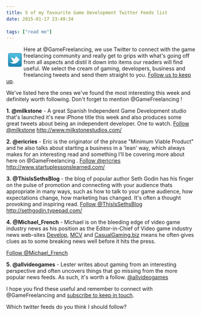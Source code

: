 ```yaml
---
title: 5 of my favourite Game Development Twitter Feeds list
date: 2015-01-17 23:49:34

tags: ["read me"]
---
```


<div style="float: left;
padding: 5px;">

![Twitter](/assets/img/t_logo-a.png)

</div>

<div>

Here at @GameFreelancing, we use Twitter to connect with the game
freelancing community and really get to grips with what's going off from
all aspects and distil it down into items our readers will find useful.
We select the cream of gaming, developers, business and freelancing
tweets and send them straight to you. [Follow us to keep
up](http://twitter.com/gamefreelancing).

</div>

<div>

We've listed here the ones we've found the most interesting this week
and definitely worth following. Don't forget to mention @GameFreelancing
!

</div>

<div>

**1. @milkstone** - A great Spanish Independent Game Development studio
that's launched it's new iPhone title this week and also produces some
great tweets about being an independent developer. One to watch.
[Follow @milkstone](http://twitter.com/milkstone)
<http://www.milkstonestudios.com/>

</div>

<div>

**2. @ericries** - Eric is the originator of the phrase "Minimum Viable
Product" and he also talks about starting a business in a 'lean' way,
which always makes for an interesting read and something I'll be
covering more about here on @GameFreelancing .
[Follow @ericries](http://twitter.com/ericries)
<http://www.startuplessonslearned.com/>

</div>

<div>

**3. @ThisIsSethsBlog** - the blog of popular author Seth Godin has his
finger on the pulse of promotion and connecting with your audience thats
appropriate in many ways, such as how to talk to your game audience, how
expectations change, how marketing has changed. It's often a thought
provoking and inspiring read.
[Follow @ThisIsSethsBlog](http://twitter.com/ThisIsSethsBlog)
<http://sethgodin.typepad.com/>

</div>

<div>

**4. @Michael_French** - Michael is on the bleeding edge of video game
industry news as his position as the Editor-in-Chief of Video game
industry news web-sites [Develop](http://www.develop-online.net/),
[MCV](http://www.mcvuk.com/) and
[CasualGaming.biz](http://www.casualgaming.biz/) means he often gives clues as to some breaking news well before it hits the press.

</div>

[Follow @Michael_French](http://twitter.com/Michael_French)

<div>

**5. @allvideogames** - Lester writes about gaming from an interesting
perspective and often uncovers things that go missing from the more
popular news feeds. As such, it's worth a follow.
[@allvideogames](http://twitter.com/Michael_French)

</div>

<div>

I hope you find these useful and remember to connect with
@GameFreelancing and [subscribe to keep in
touch](http://blog.gamefreelancing.com/p/subscribe-to-game-freelancing.html).

</div>

<div>

Which twitter feeds do you think I should follow?

</div>
